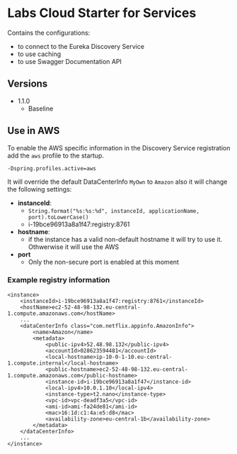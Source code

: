 # Labs Cloud Starter for Services

Contains the configurations:
* to connect to the Eureka Discovery Service
* to use caching
* to use Swagger Documentation API

## Versions

* 1.1.0 
    * Baseline
    
## Use in AWS

To enable the AWS specific information in the Discovery Service registration add the `aws` profile to the startup.

```
-Dspring.profiles.active=aws
```

It will override the default DataCenterInfo `MyOwn` to `Amazon` also it will change the following settings:
* **instanceId**: 
    * `String.format("%s:%s:%d", instanceId, applicationName, port).toLowerCase()`
    * i-19bce96913a8a1f47:registry:8761
* **hostname**:
    * if the instance has a valid non-default hostname it will try to use it. Othwerwise it will use the AWS 
* **port**
    * Only the non-secure port is enabled at this moment

### Example registry information

```
<instance>
    <instanceId>i-19bce96913a8a1f47:registry:8761</instanceId>
    <hostName>ec2-52-48-98-132.eu-central-1.compute.amazonaws.com</hostName>
    ...
    <dataCenterInfo class="com.netflix.appinfo.AmazonInfo">
        <name>Amazon</name>
        <metadata>
            <public-ipv4>52.48.98.132</public-ipv4>
            <accountId>028623594481</accountId>
            <local-hostname>ip-10-0-1-10.eu-central-1.compute.internal</local-hostname>
            <public-hostname>ec2-52-48-98-132.eu-central-1.compute.amazonaws.com</public-hostname>
            <instance-id>i-19bce96913a8a1f47</instance-id>
            <local-ipv4>10.0.1.10</local-ipv4>
            <instance-type>t2.nano</instance-type>
            <vpc-id>vpc-deadf3a5</vpc-id>
            <ami-id>ami-fa24de81</ami-id>
            <mac>16:1d:c1:4a:e5:d8</mac>
            <availability-zone>eu-central-1b</availability-zone>
        </metadata>
    </dataCenterInfo>
    ...
</instance>
```